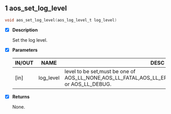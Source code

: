 ## 1 aos_set_log_level

```c
void aos_set_log_level(aos_log_level_t log_level)
```

- [x] **Description**

  Set the log level.

- [x] **Parameters**

  | IN/OUT |  NAME  |  DESC  |
  |--------|--------|--------|
  | [in] | log_level | level to be set,must be one of AOS_LL_NONE,AOS_LL_FATAL,AOS_LL_ERROR,AOS_LL_WARN,AOS_LL_INFO or AOS_LL_DEBUG. |

- [x] **Returns**

  None.